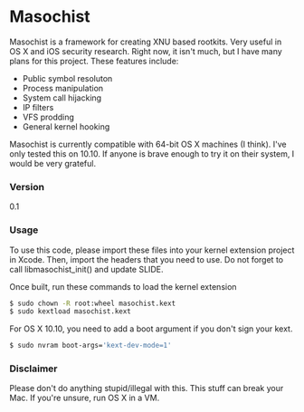 # Masochist

Masochist is a framework for creating XNU based rootkits. Very useful in OS X and iOS security research. Right now, it isn't much, but I have many plans for this project. These features include:

  - Public symbol resoluton
  - Process manipulation
  - System call hijacking
  - IP filters
  - VFS prodding
  - General kernel hooking

Masochist is currently compatible with 64-bit OS X machines (I think). I've only tested this on 10.10. If anyone is brave enough to try it on their system, I would be very grateful.

### Version
0.1


### Usage

To use this code, please import these files into your kernel extension project in Xcode. Then, import the headers that you need to use. Do not forget to call libmasochist_init() and update SLIDE.

Once built, run these commands to load the kernel extension

```sh
$ sudo chown -R root:wheel masochist.kext
$ sudo kextload masochist.kext
```

For OS X 10.10, you need to add a boot argument if you don't sign your kext.

```sh
$ sudo nvram boot-args='kext-dev-mode=1'
```


### Disclaimer

Please don't do anything stupid/illegal with this. This stuff can break your Mac. If you're unsure, run OS X in a VM.

